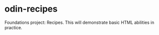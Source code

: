 # odin-recipes
Foundations project: Recipes.
This will demonstrate basic HTML abilities in practice.
